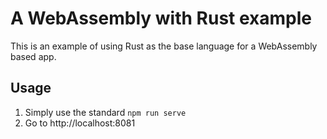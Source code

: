 # A WebAssembly with Rust example

This is an example of using Rust as the base language for a WebAssembly based app.


## Usage

1. Simply use the standard `npm run serve`
2. Go to http://localhost:8081



<br/>
